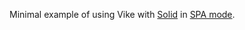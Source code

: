 Minimal example of using Vike with [Solid](https://www.solidjs.com/) in [SPA mode](https://vike.dev/render-modes#spa).
